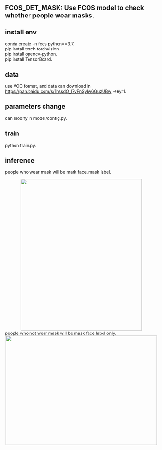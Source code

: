 ## FCOS_DET_MASK: Use FCOS model to check whether people wear masks.

## install env
conda create -n fcos python==3.7.   
pip install torch torchvision.   
pip install opencv-python.   
pip install TensorBoard.   

## data
use VOC format, and data can download in https://pan.baidu.com/s/1hssdO_I7vFnSyIw6GuzUBw  ->6yr1. 
## parameters change
can modify in model/config.py.   

## train 
python train.py.  

## inference 
people who wear mask will be mark face_mask label.   
<div align=center><img src="https://github.com/2anchao/FCOS_DET_MASK/show/img2.jpg" width="400" height="500" /></div>
people who not wear mask will be mask face label only.   
<div align=center><img src="https://github.com/2anchao/FCOS_DET_MASK/show/7c24ab1d2ddbdf65.jpg" width="500" height="360" /></div>
